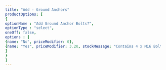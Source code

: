 ```yaml
---
title: "Add - Ground Anchors"
productOptions: [
{
optionName : "Add Ground Anchor Bolts?",
optionType : "select",
oneOff: false,
options : [
{name: "No", priceModifier: 0},
{name: "Yes", priceModifier: 3.20, stockMessage: "Contains 4 x M16 Bolts per Post", disableArray: ["Dig In"]}
]
}
]
---
```

